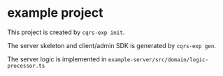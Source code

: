 # example project
This project is created by `cqrs-exp init`.

The server skeleton and client/admin SDK is generated by `cqrs-exp gen`.

The server logic is implemented in `example-server/src/domain/logic-processor.ts`
